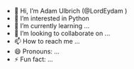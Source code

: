 - 👋 Hi, I’m Adam Ulbrich (@LordEydam )
- 👀 I’m interested in Python
- 🌱 I’m currently learning ...
- 💞️ I’m looking to collaborate on ...
- 📫 How to reach me ...
- 😄 Pronouns: ...
- ⚡ Fun fact: ...

<!---
LordEydam/LordEydam is a ✨ special ✨ repository because its `README.md` (this file) appears on your GitHub profile.
You can click the Preview link to take a look at your changes.
--->
